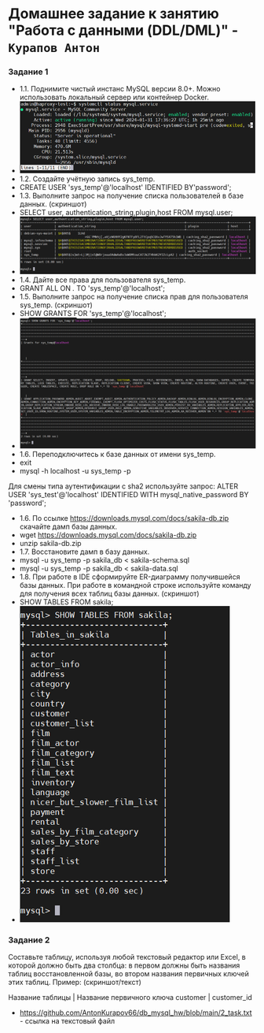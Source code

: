 # Домашнее задание к занятию "Работа с данными (DDL/DML)" - `Курапов Антон`

### Задание 1
* 1.1. Поднимите чистый инстанс MySQL версии 8.0+. Можно использовать локальный сервер или контейнер Docker.
*  ![alt text](https://github.com/AntonKurapov66/db_mysql_hw/blob/main/img/4.PNG)
* 1.2. Создайте учётную запись sys_temp.
*  CREATE USER 'sys_temp'@'localhost' IDENTIFIED BY'password';
* 1.3. Выполните запрос на получение списка пользователей в базе данных. (скриншот)
*  SELECT user, authentication_string,plugin,host FROM mysql.user;
*  ![alt text](https://github.com/AntonKurapov66/db_mysql_hw/blob/main/img/1.PNG)
* 1.4. Дайте все права для пользователя sys_temp.
*  GRANT ALL ON *.* TO 'sys_temp'@'localhost';
* 1.5. Выполните запрос на получение списка прав для пользователя sys_temp. (скриншот)
*  SHOW GRANTS FOR 'sys_temp'@'localhost';
*  ![alt text](https://github.com/AntonKurapov66/db_mysql_hw/blob/main/img/2.PNG)
* 1.6. Переподключитесь к базе данных от имени sys_temp.
*  exit
*  mysql -h localhost -u sys_temp -p

Для смены типа аутентификации с sha2 используйте запрос:
ALTER USER 'sys_test'@'localhost' IDENTIFIED WITH mysql_native_password BY 'password';
* 1.6. По ссылке https://downloads.mysql.com/docs/sakila-db.zip скачайте дамп базы данных.
*  wget https://downloads.mysql.com/docs/sakila-db.zip
*  unzip sakila-db.zip
* 1.7. Восстановите дамп в базу данных.
*  mysql -u sys_temp -p sakila_db < sakila-schema.sql
*  mysql -u sys_temp -p sakila_db < sakila-data.sql
* 1.8. При работе в IDE сформируйте ER-диаграмму получившейся базы данных. При работе в командной строке используйте команду для получения всех таблиц базы данных. (скриншот)
*  SHOW TABLES FROM sakila;
*  ![alt text](https://github.com/AntonKurapov66/db_mysql_hw/blob/main/img/3.PNG)


### Задание 2
Составьте таблицу, используя любой текстовый редактор или Excel, в которой должно быть два столбца: в первом должны быть названия таблиц восстановленной базы, во втором названия первичных ключей этих таблиц. Пример: (скриншот/текст)

Название таблицы | Название первичного ключа
customer         | customer_id

* https://github.com/AntonKurapov66/db_mysql_hw/blob/main/2_task.txt - ссылка на текстовый файл 






